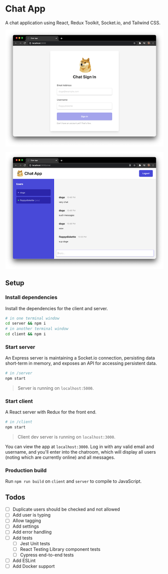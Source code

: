 # Chat App

A chat application using React, Redux Toolkit, Socket.io, and Tailwind CSS.

![](screenshots/login.png)

![](screenshots/app.png)

## Setup

### Install dependencies

Install the dependencies for the client and server.

```bash
# in one terminal window
cd server && npm i
# in another terminal window
cd client && npm i
```

### Start server

An Express server is maintaining a Socket.io connection, persisting data short-term in memory, and exposes an API for accessing persistent data.

```bash
# in /server
npm start
```

> Server is running on `localhost:5000`.

### Start client

A React server with Redux for the front end.

```bash
# in /client
npm start
```

> Client dev server is running on `localhost:3000`.

You can view the app at `localhost:3000`. Log in with any valid email and username, and you'll enter into the chatroom, which will display all users (noting which are currently online) and all messages.

### Production build

Run `npm run build` on `client` and `server` to compile to JavaScript.

## Todos

- [ ] Duplicate users should be checked and not allowed
- [ ] Add user is typing
- [ ] Allow tagging
- [ ] Add settings
- [ ] Add error handling
- [ ] Add tests
  - [ ] Jest Unit tests
  - [ ] React Testing Library component tests
  - [ ] Cypress end-to-end tests
- [ ] Add ESLint
- [ ] Add Docker support
